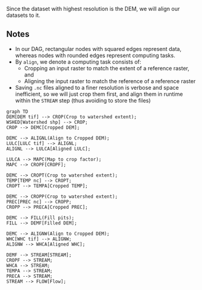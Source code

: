 Since the dataset with highest resolution is the DEM, we will align our datasets to it.

## Notes

* In our DAG, rectangular nodes with squared edges represent data, whereas nodes with rounded edges represent computing tasks.
* By `align`, we denote a computing task consists of:
    * Cropping an input raster to match the extent of a reference raster, and
    * Aligning the input raster to match the reference of a reference raster
* Saving `.nc` files aligned to a finer resolution is verbose and space inefficient, so we will just crop them first, and align them in runtime within the `STREAM` step (thus avoiding to store the files)

```mermaid
graph TD
DEM[DEM tif] --> CROP(Crop to watershed extent);
WSHED[Watershed shp] --> CROP;
CROP --> DEMC[Cropped DEM];

DEMC --> ALIGNL(Align to Cropped DEM);
LULC[LULC tif] --> ALIGNL;
ALIGNL --> LULCA[Aligned LULC];

LULCA --> MAPC(Map to crop factor);
MAPC --> CROPF[CROPF];

DEMC --> CROPT(Crop to watershed extent);
TEMP[TEMP nc] --> CROPT;
CROPT --> TEMPA[Cropped TEMP];

DEMC --> CROPP(Crop to watershed extent);
PREC[PREC nc] --> CROPP;
CROPP --> PRECA[Cropped PREC];

DEMC --> FILL(Fill pits);
FILL --> DEMF[Filled DEM];

DEMC --> ALIGNW(Align to Cropped DEM);
WHC[WHC tif] --> ALIGNW;
ALIGNW --> WHCA[Aligned WHC];

DEMF --> STREAM[STREAM];
CROPF --> STREAM;
WHCA --> STREAM;
TEMPA --> STREAM;
PRECA --> STREAM;
STREAM --> FLOW[Flow];
```
